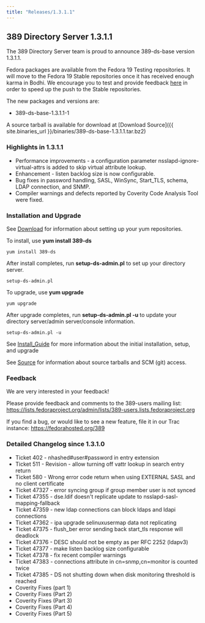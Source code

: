 ```yaml
---
title: "Releases/1.3.1.1"
---
```

389 Directory Server 1.3.1.1
----------------------------

The 389 Directory Server team is proud to announce 389-ds-base version 1.3.1.1.

Fedora packages are available from the Fedora 19 Testing repositories. It will move to the Fedora 19 Stable repositories once it has received enough karma in Bodhi. We encourage you to test and provide feedback [here](https://admin.fedoraproject.org/updates/389-ds-base-1.3.1.1-1.fc19) in order to speed up the push to the Stable repositories.

The new packages and versions are:

-   389-ds-base-1.3.1.1-1

A source tarball is available for download at [Download Source]({{ site.binaries_url }}/binaries/389-ds-base-1.3.1.1.tar.bz2)

### Highlights in 1.3.1.1

-   Performance improvements - a configuration parameter nsslapd-ignore-virtual-attrs is added to skip virtual attribute lookup.
-   Enhancement - listen backlog size is now configurable.
-   Bug fixes in password handling, SASL, WinSync, Start\_TLS, schema, LDAP connection, and SNMP.
-   Compiler warnings and defects reported by Coverity Code Analysis Tool were fixed.

### Installation and Upgrade

See [Download](../download.html) for information about setting up your yum repositories.

To install, use **yum install 389-ds**

`yum install 389-ds`

After install completes, run **setup-ds-admin.pl** to set up your directory server.

`setup-ds-admin.pl`

To upgrade, use **yum upgrade**

`yum upgrade`

After upgrade completes, run **setup-ds-admin.pl -u** to update your directory server/admin server/console information.

`setup-ds-admin.pl -u`

See [Install\_Guide](../legacy/install-guide.html) for more information about the initial installation, setup, and upgrade

See [Source](../development/source.html) for information about source tarballs and SCM (git) access.

### Feedback

We are very interested in your feedback!

Please provide feedback and comments to the 389-users mailing list: <https://lists.fedoraproject.org/admin/lists/389-users.lists.fedoraproject.org>

If you find a bug, or would like to see a new feature, file it in our Trac instance: <https://fedorahosted.org/389>

### Detailed Changelog since 1.3.1.0

-   Ticket 402 - nhashed\#user\#password in entry extension
-   Ticket 511 - Revision - allow turning off vattr lookup in search entry return
-   Ticket 580 - Wrong error code return when using EXTERNAL SASL and no client certificate
-   Ticket 47327 - error syncing group if group member user is not synced
-   Ticket 47355 - dse.ldif doesn't replicate update to nsslapd-sasl-mapping-fallback
-   Ticket 47359 - new ldap connections can block ldaps and ldapi connections
-   Ticket 47362 - ipa upgrade selinuxusermap data not replicating
-   Ticket 47375 - flush\_ber error sending back start\_tls response will deadlock
-   Ticket 47376 - DESC should not be empty as per RFC 2252 (ldapv3)
-   Ticket 47377 - make listen backlog size configurable
-   Ticket 47378 - fix recent compiler warnings
-   Ticket 47383 - connections attribute in cn=snmp,cn=monitor is counted twice
-   Ticket 47385 - DS not shutting down when disk monitoring threshold is reached
-   Coverity Fixes (part 1)
-   Coverity Fixes (Part 2)
-   Coverity Fixes (Part 3)
-   Coverity Fixes (Part 4)
-   Coverity Fixes (Part 5)


